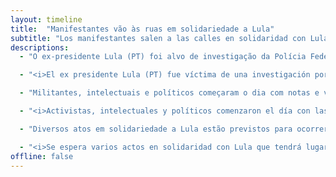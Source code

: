 ```yaml
---
layout: timeline
title:  "Manifestantes vão às ruas em solidariedade a Lula"
subtitle: "Los manifestantes salen a las calles en solidaridad con Lula"
descriptions:
  - "O ex-presidente Lula (PT) foi alvo de investigação da Polícia Federal, na manhã desta sexta-feira (4), como parte da Operação Lava Jato. Ele foi encaminhando, coercitivamente, para depor à PF, em São Paulo.</i>"

  - "<i>El ex presidente Lula (PT) fue víctima de una investigación por la Policía Federal en la mañana del viernes (4), como parte de la Operación ‘Lava Jato'. El fue llevado, coercitivamente, para dar testimonio en la PF, en São Paulo.</i>"

  - "Militantes, intelectuais e políticos começaram o dia com notas e vídeos contra a operação, denunciando que se trata de “golpe de estado”, “espetáculo midiático” e “operação política” contra o ex-presidente."

  - "<i>Activistas, intelectuales y políticos comenzaron el día con las notas y los vídeos de la operación, denunciando que se trata de un \"golpe de estado\", \"espectáculo mediático\" y \"operación política\" contra el ex presidente.</i>"

  - "Diversos atos em solidariedade a Lula estão previstos para ocorrer nesta sexta-feira em várias capitais, convocados por movimentos populares, sindicatos e organizações sociais.  Acompanhe a cobertura da nossa reportagem em tempo real."

  - "<i>Se espera varios actos en solidaridad con Lula que tendrá lugar el viernes en varias capitales, llamados por los movimientos populares, sindicatos y organizaciones sociales. Siga la cobertura de nuestros informes en tiempo real.</i>"
offline: false
---
```

